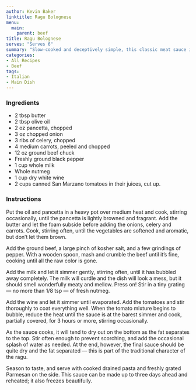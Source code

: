 ```yaml
---
author: Kevin Baker
linktitle: Ragu Bolognese 
menu:
  main:
    parent: beef
title: Ragu Bolognese 
serves: "Serves 6"
summary: "Slow-cooked and deceptively simple, this classic meat sauce is mellower and richer than the tomato-heavy American version you may be more accustomed to.  Nothing about this recipe is incidental — don’t change or substitute anything until you’ve made it a few times and have a feel for it. Serve this with fresh tagliatelle for a truly sublime pasta dish."
categories:
- All Recipes
- Beef
tags:
- Italian
- Main Dish
---
```

### Ingredients

<div class="ingredient-list">

* 2 tbsp butter
* 2 tbsp olive oil
* 2 oz pancetta, chopped
* 3 oz chopped onion
* 3 ribs of celery, chopped
* 4 medium carrots, peeled and chopped
* 12 oz ground beef chuck
* Freshly ground black pepper
* 1 cup whole milk
* Whole nutmeg
* 1 cup dry white wine 
* 2 cups canned San Marzano tomatoes in their juices, cut up.

</div>

### Instructions
Put the oil and pancetta in a heavy pot over medium heat and cook, stirring occasionally, until the pancetta is lightly browned and fragrant.  Add the butter and let the foam subside before adding the onions, celery and carrots. Cook, stirring often, until the vegetables are softened and aromatic, but don’t let them brown.

Add the ground beef, a large pinch of kosher salt, and a few grindings of pepper. With a wooden spoon, mash and crumble the beef until it’s fine, cooking until all the raw color is gone.

Add the milk and let it simmer gently, stirring often, until it has bubbled away completely. The milk will curdle and the dish will look a mess, but it should smell wonderfully meaty and mellow. Press on! Stir in a tiny grating — no more than 1/8 tsp — of fresh nutmeg.

Add the wine and let it simmer until evaporated. Add the tomatoes and stir thoroughly to coat everything well. When the tomato mixture begins to bubble, reduce the heat until the sauce is at the barest simmer and cook, partially covered, for 3 hours or more, stirring occasionally.

As the sauce cooks, it will tend to dry out on the bottom as the fat separates to the top. Stir often enough to prevent scorching, and add the occasional splash of water as needed. At the end, however, the final sauce should be quite dry and the fat separated — this is part of the traditional character of the ragu. 

Season to taste, and serve with cooked drained pasta and freshly grated Parmesan on the side. This sauce can be made up to three days ahead and reheated; it also freezes beautifully.